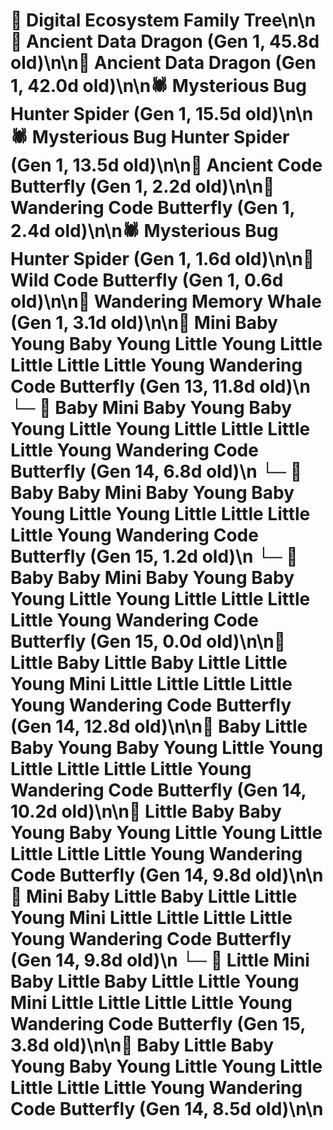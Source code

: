 # 🌳 Digital Ecosystem Family Tree\n\n🐉 Ancient Data Dragon (Gen 1, 45.8d old)\n\n🐉 Ancient Data Dragon (Gen 1, 42.0d old)\n\n🕷️ Mysterious Bug Hunter Spider (Gen 1, 15.5d old)\n\n🕷️ Mysterious Bug Hunter Spider (Gen 1, 13.5d old)\n\n🦋 Ancient Code Butterfly (Gen 1, 2.2d old)\n\n🦋 Wandering Code Butterfly (Gen 1, 2.4d old)\n\n🕷️ Mysterious Bug Hunter Spider (Gen 1, 1.6d old)\n\n🦋 Wild Code Butterfly (Gen 1, 0.6d old)\n\n🐋 Wandering Memory Whale (Gen 1, 3.1d old)\n\n🦋 Mini Baby Young Baby Young Little Young Little Little Little Little Young Wandering Code Butterfly (Gen 13, 11.8d old)\n  └─ 🦋 Baby Mini Baby Young Baby Young Little Young Little Little Little Little Young Wandering Code Butterfly (Gen 14, 6.8d old)\n    └─ 🦋 Baby Baby Mini Baby Young Baby Young Little Young Little Little Little Little Young Wandering Code Butterfly (Gen 15, 1.2d old)\n    └─ 🦋 Baby Baby Mini Baby Young Baby Young Little Young Little Little Little Little Young Wandering Code Butterfly (Gen 15, 0.0d old)\n\n🦋 Little Baby Little Baby Little Little Young Mini Little Little Little Little Young Wandering Code Butterfly (Gen 14, 12.8d old)\n\n🦋 Baby Little Baby Young Baby Young Little Young Little Little Little Little Young Wandering Code Butterfly (Gen 14, 10.2d old)\n\n🦋 Little Baby Baby Young Baby Young Little Young Little Little Little Little Young Wandering Code Butterfly (Gen 14, 9.8d old)\n\n🦋 Mini Baby Little Baby Little Little Young Mini Little Little Little Little Young Wandering Code Butterfly (Gen 14, 9.8d old)\n  └─ 🦋 Little Mini Baby Little Baby Little Little Young Mini Little Little Little Little Young Wandering Code Butterfly (Gen 15, 3.8d old)\n\n🦋 Baby Little Baby Young Baby Young Little Young Little Little Little Little Young Wandering Code Butterfly (Gen 14, 8.5d old)\n\n